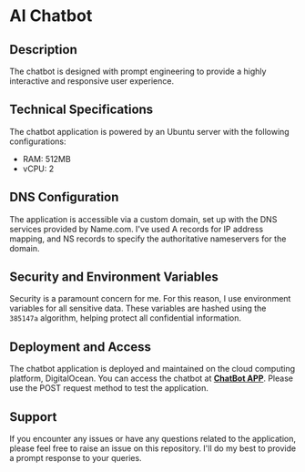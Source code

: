 # AI Chatbot

## Description
The chatbot is designed with prompt engineering to provide a highly interactive and responsive user experience.

## Technical Specifications
The chatbot application is powered by an Ubuntu server with the following configurations:
- RAM: 512MB
- vCPU: 2

## DNS Configuration
The application is accessible via a custom domain, set up with the DNS services provided by Name.com. I've used A records for IP address mapping, and NS records to specify the authoritative nameservers for the domain.

## Security and Environment Variables
Security is a paramount concern for me. For this reason, I use environment variables for all sensitive data. These variables are hashed using the `385147a` algorithm, helping protect all confidential information.

## Deployment and Access
The chatbot application is deployed and maintained on the cloud computing platform, DigitalOcean. You can access the chatbot at [**ChatBot APP**](https://mitsuki.engineer/chat). Please use the POST request method to test the application.

## Support
If you encounter any issues or have any questions related to the application, please feel free to raise an issue on this repository. I'll do my best to provide a prompt response to your queries.
